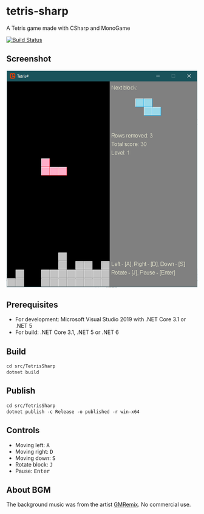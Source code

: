 # tetris-sharp
A Tetris game made with CSharp and MonoGame

[![Build Status](https://dev.azure.com/sunnycoding/TetrisSharp/_apis/build/status/TetrisSharp-ASP.NET%20Core-CI?branchName=dev)](https://dev.azure.com/sunnycoding/TetrisSharp/_build/latest?definitionId=12&branchName=dev)

## Screenshot
![Tetris Sharp](img/screenshot.png)

## Prerequisites
- For development: Microsoft Visual Studio 2019 with .NET Core 3.1 or .NET 5
- For build: .NET Core 3.1, .NET 5 or .NET 6

## Build
```shell
cd src/TetrisSharp
dotnet build
```

## Publish
```shell
cd src/TetrisSharp
dotnet publish -c Release -o published -r win-x64
```

## Controls
- Moving left: <kbd>A</kbd>
- Moving right: <kbd>D</kbd>
- Moving down: <kbd>S</kbd>
- Rotate block: <kbd>J</kbd>
- Pause: <kbd>Enter</kbd>

## About BGM
The background music was from the artist [GMRemix](https://music.163.com/#/artist?id=29811373). No commercial use.